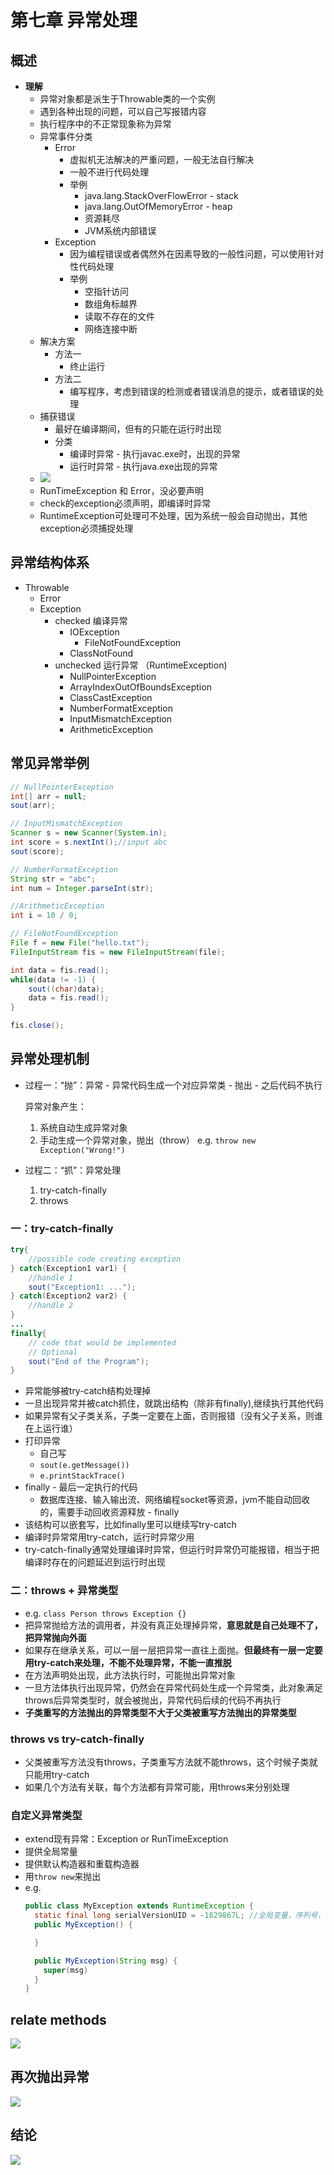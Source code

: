 # 第七章 异常处理

## 概述

* **理解**
  * 异常对象都是派生于Throwable类的一个实例
  * 遇到各种出现的问题，可以自己写报错内容
  * 执行程序中的不正常现象称为异常
  * 异常事件分类
    * Error
      * 虚拟机无法解决的严重问题，一般无法自行解决
      * 一般不进行代码处理
      * 举例
        * java.lang.StackOverFlowError - stack
        * java.lang.OutOfMemoryError - heap
        * 资源耗尽
        * JVM系统内部错误
    * Exception
      * 因为编程错误或者偶然外在因素导致的一般性问题，可以使用针对性代码处理
      * 举例
        * 空指针访问
        * 数组角标越界
        * 读取不存在的文件
        * 网络连接中断
  * 解决方案
    * 方法一
      * 终止运行
    * 方法二
      * 编写程序，考虑到错误的检测或者错误消息的提示，或者错误的处理
  * 捕获错误
    * 最好在编译期间，但有的只能在运行时出现
    * 分类
      * 编译时异常 - 执行javac.exe时，出现的异常
      * 运行时异常 - 执行java.exe出现的异常
  * ![](picture/exception_note.png)
  * RunTimeException 和 Error，没必要声明
  * check的exception必须声明，即编译时异常
  * RuntimeException可处理可不处理，因为系统一般会自动抛出，其他exception必须捕捉处理

## 异常结构体系

* Throwable
  * Error
  * Exception
    * checked 编译异常
      * IOException
        * FileNotFoundException
      * ClassNotFound
    * unchecked 运行异常 （RuntimeException)
      * NullPointerException
      * ArrayIndexOutOfBoundsException
      * ClassCastException
      * NumberFormatException
      * InputMismatchException
      * ArithmeticException

## 常见异常举例

```java
// NullPointerException
int[] arr = null;
sout(arr);

// InputMismatchException
Scanner s = new Scanner(System.in);
int score = s.nextInt();//input abc
sout(score);

// NumberFormatException
String str = "abc";
int num = Integer.parseInt(str);

//ArithmeticException
int i = 10 / 0;

// FileNotFoundException
File f = new File("hello.txt");
FileInputStream fis = new FileInputStream(file);

int data = fis.read();
while(data != -1) {
    sout((char)data);
    data = fis.read();
}

fis.close();
```

## 异常处理机制

* 过程一：“抛”：异常 - 异常代码生成一个对应异常类 - 抛出 - 之后代码不执行
  
  异常对象产生：
  1. 系统自动生成异常对象
  2. 手动生成一个异常对象，抛出（throw） e.g. ```throw new Exception("Wrong!")```
* 过程二：“抓”：异常处理
  1. try-catch-finally
  2. throws

### 一：try-catch-finally

```java
try{
    //possible code creating exception
} catch(Exception1 var1) {
    //handle 1
    sout("Exception1: ...");
} catch(Exception2 var2) {
    //handle 2
}
...
finally{
    // code that would be implemented
    // Optional
    sout("End of the Program");
}
```
* 异常能够被try-catch结构处理掉
* 一旦出现异常并被catch抓住，就跳出结构（除非有finally),继续执行其他代码
* 如果异常有父子类关系，子类一定要在上面，否则报错（没有父子关系，则谁在上运行谁）
* 打印异常
  * 自己写
  * `sout(e.getMessage())`
  * `e.printStackTrace()`
* finally - 最后一定执行的代码
  * 数据库连接、输入输出流、网络编程socket等资源，jvm不能自动回收的，需要手动回收资源释放 - finally
* 该结构可以嵌套写，比如finally里可以继续写try-catch
* 编译时异常常用try-catch，运行时异常少用
* try-catch-finally通常处理编译时异常，但运行时异常仍可能报错，相当于把编译时存在的问题延迟到运行时出现

### 二：throws + 异常类型
* e.g. ```class Person throws Exception {}```
* 把异常抛给方法的调用者，并没有真正处理掉异常，**意思就是自己处理不了，把异常抛向外面**
* 如果存在继承关系，可以一层一层把异常一直往上面抛。**但最终有一层一定要用try-catch来处理，不能不处理异常，不能一直推脱**
* 在方法声明处出现，此方法执行时，可能抛出异常对象
* 一旦方法体执行出现异常，仍然会在异常代码处生成一个异常类，此对象满足throws后异常类型时，就会被抛出，异常代码后续的代码不再执行
* **子类重写的方法抛出的异常类型不大于父类被重写方法抛出的异常类型**

### throws vs try-catch-finally
* 父类被重写方法没有throws，子类重写方法就不能throws，这个时候子类就只能用try-catch
* 如果几个方法有关联，每个方法都有异常可能，用throws来分别处理

### 自定义异常类型
* extend现有异常：Exception or RunTimeException
* 提供全局常量
* 提供默认构造器和重载构造器
* 用`throw new`来抛出
* e.g.
  ```java
  public class MyException extends RuntimeException {
    static final long serialVersionUID = -1829867L; //全局变量，序列号，可以理解为唯一标志
    public MyException() {

    }

    public MyException(String msg) {
      super(msg)
    }
  }
  ```

## relate methods
![](picture/relate_methods_throw.png)

## 再次抛出异常
![](picture/throw_exception_again.png)

## 结论

![](picture/exception_summary.png)